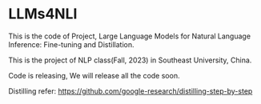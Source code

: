 # LLMs4NLI
This is the code of Project, Large Language Models for Natural Language Inference: Fine-tuning and Distillation.

This is the project of NLP class(Fall, 2023) in Southeast University, China. 

Code is releasing, We will release all the code soon.

Distilling refer: https://github.com/google-research/distilling-step-by-step
